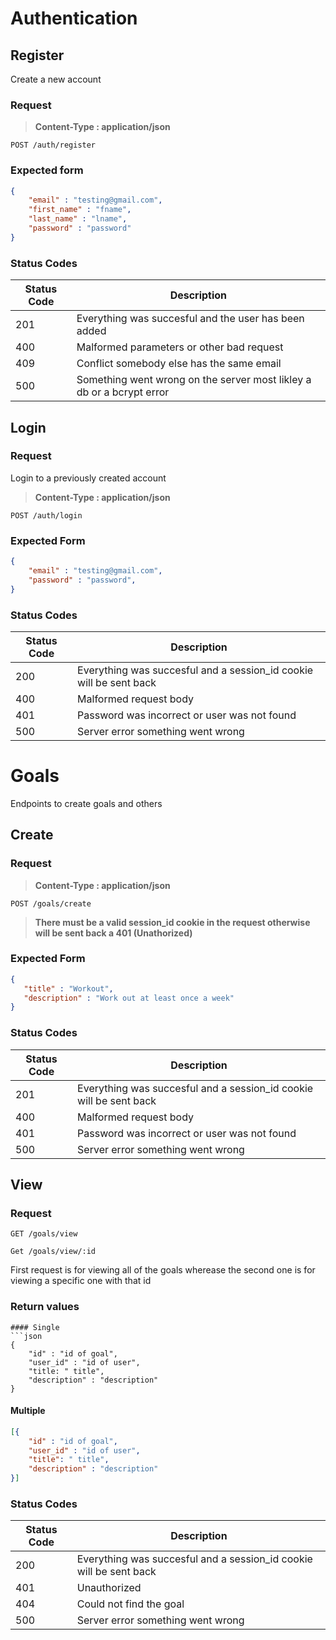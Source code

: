 # Authentication
## Register
Create a new account

### Request 
> **Content-Type : application/json** 
```http
POST /auth/register
```

### Expected form

```json
{
    "email" : "testing@gmail.com",
    "first_name" : "fname",
    "last_name" : "lname",
    "password" : "password"
}
```

### Status Codes
| Status Code | Description |
|-------------|-------------|
| 201         | Everything was succesful and the user has been added |
| 400         | Malformed parameters or other bad request |
| 409         | Conflict somebody else has the same email |
| 500         | Something went wrong on the server most likley a db or a bcrypt error|
## Login
### Request
Login to a previously created account
> **Content-Type : application/json** 
```http
POST /auth/login
```

### Expected Form
```json
{
    "email" : "testing@gmail.com",
    "password" : "password",
}
```

### Status Codes
| Status Code | Description| 
|-------------|------------|
| 200         | Everything was succesful and a session_id cookie will be sent back |
| 400         | Malformed request body |  
| 401         | Password was incorrect or user was not found | 
| 500         | Server error something went wrong |

# Goals 
Endpoints to create goals and others
## Create
### Request
> **Content-Type : application/json** 
```http
POST /goals/create
```
> **There must be a valid session_id cookie in the request otherwise will be sent back a 401 (Unathorized)** 

### Expected Form
```json
{
   "title" : "Workout",
   "description" : "Work out at least once a week"
}
```
### Status Codes
| Status Code | Description| 
|-------------|------------|
| 201         | Everything was succesful and a session_id cookie will be sent back |
| 400         | Malformed request body |  
| 401         | Password was incorrect or user was not found | 
| 500         | Server error something went wrong |

## View
### Request
```http
GET /goals/view
```
```http
Get /goals/view/:id
```
First request is for viewing all of the goals wherease the second one is for viewing a specific one with that id

### Return values 
```
#### Single
```json
{
    "id" : "id of goal",
    "user_id" : "id of user",
    "title: " title",
    "description" : "description"
}
```
#### Multiple
```json
[{
    "id" : "id of goal",
    "user_id" : "id of user",
    "title": " title",
    "description" : "description"
}]
```
### Status Codes
| Status Code | Description| 
|-------------|------------|
| 200         | Everything was succesful and a session_id cookie will be sent back |
| 401         | Unauthorized |
| 404         | Could not find the goal |
| 500         | Server error something went wrong |
